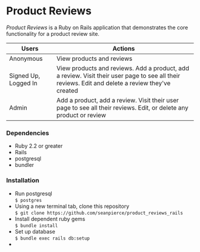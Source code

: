 # Product Reviews

_Product Reviews_ is a Ruby on Rails application that demonstrates the core functionality for a product review site.

| Users | Actions |
| ------ |------|
| Anonymous | View products and reviews |
| Signed Up, Logged In | View products and reviews. Add a product, add a review. Visit their user page to see all their reviews. Edit and delete a review they've created |
| Admin | Add a product, add a review. Visit their user page to see all their reviews. Edit, or delete any product or review |

### Dependencies
* Ruby 2.2 or greater
* Rails
* postgresql
* bundler

### Installation
* Run postgresql  
`$ postgres`
* Using a new terminal tab, clone this repository  
`$ git clone https://github.com/seanpierce/product_reviews_rails`
* Install dependent ruby gems  
`$ bundle install`
* Set up database  
`$ bundle exec rails db:setup`
* 
